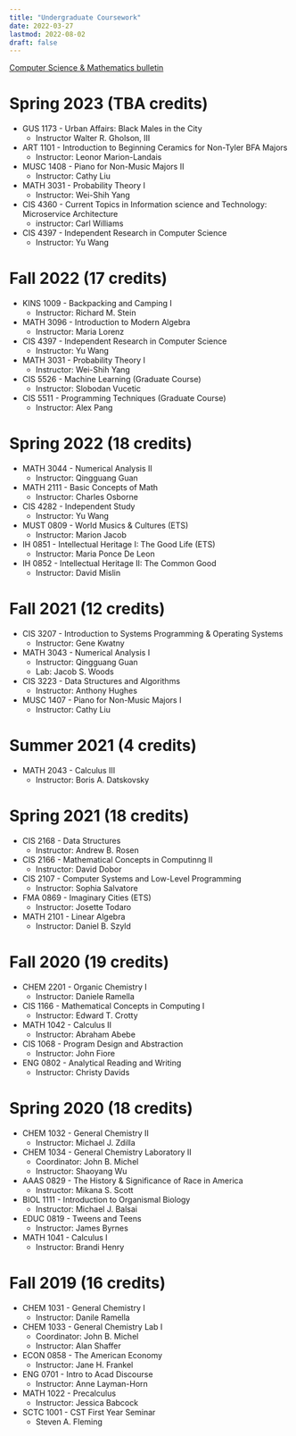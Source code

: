```yaml
---
title: "Undergraduate Coursework"
date: 2022-03-27
lastmod: 2022-08-02
draft: false
---
```

[Computer Science & Mathematics bulletin](https://bulletin.temple.edu/undergraduate/science-technology/computer-information-science/mathematics-computer-science-bs/#requirementstext)


# Spring 2023 (TBA credits)
<!-- * More Graduate Courses coming
  * Enrolled in [4+1 program](https://bulletin.temple.edu/graduate/scd/cst/computational-data-science-ms/#programrequirementstext)  -->
* GUS 1173 - Urban Affairs: Black Males in the City
  * Instructor Walter R. Gholson, III
* ART 1101 - Introduction to Beginning Ceramics for Non-Tyler BFA Majors
  * Instructor: Leonor Marion-Landais
* MUSC 1408 - Piano for Non-Music Majors II
  * Instructor: Cathy Liu
* MATH 3031 - Probability Theory I
  * Instructor: Wei-Shih Yang
* CIS 4360 - Current Topics in Information science and Technology: Microservice Architecture
  * instructor: Carl Williams 
* CIS 4397 - Independent Research in Computer Science
  * Instructor: Yu Wang


# Fall 2022 (17 credits) 
* KINS 1009 - Backpacking and Camping I
  * Instructor: Richard M. Stein
* MATH 3096 - Introduction to Modern Algebra
  * Instructor: Maria Lorenz
* CIS 4397 - Independent Research in Computer Science
  * Instructor: Yu Wang
* MATH 3031 - Probability Theory I
  * Instructor: Wei-Shih Yang
* CIS 5526 - Machine Learning (Graduate Course)
  * Instructor: Slobodan Vucetic
* CIS 5511 - Programming Techniques (Graduate Course)
  * Instructor: Alex Pang


# Spring 2022 (18 credits)
* MATH 3044 - Numerical Analysis II
  * Instructor: Qingguang Guan
* MATH 2111 - Basic Concepts of Math
  * Instructor: Charles Osborne
* CIS 4282 - Independent Study
  * Instructor: Yu Wang
* MUST 0809 - World Musics & Cultures (ETS)
  * Instructor: Marion Jacob
* IH 0851 - Intellectual Heritage I: The Good Life (ETS)
  * Instructor: Maria Ponce De Leon
* IH 0852 - Intellectual Heritage II: The Common Good	
  * Instructor: David Mislin

# Fall 2021 (12 credits)
* CIS 3207 - Introduction to Systems Programming & Operating Systems
  * Instructor: Gene Kwatny
* MATH 3043 - Numerical Analysis I
  * Instructor: Qingguang Guan
  * Lab: Jacob S. Woods
* CIS 3223 - Data Structures and Algorithms
  * Instructor: Anthony Hughes
* MUSC 1407 - Piano for Non-Music Majors I
  * Instructor: Cathy Liu

# Summer 2021 (4 credits)
* MATH 2043 - Calculus III
  * Instructor: Boris A. Datskovsky

# Spring 2021 (18 credits)
* CIS 2168 - Data Structures
  * Instructor: Andrew B. Rosen
* CIS 2166 - Mathematical Concepts in Computinng II
  * Instructor: David Dobor
* CIS 2107 - Computer Systems and Low-Level Programming
  * Instructor: Sophia Salvatore
* FMA 0869 - Imaginary Cities (ETS)
  * Instructor: Josette Todaro
* MATH 2101 - Linear Algebra	
  * Instructor: Daniel B. Szyld

# Fall 2020 (19 credits)
* CHEM 2201 - Organic Chemistry I
  * Instructor: Daniele Ramella
* CIS 1166 - Mathematical Concepts in Computing I	
  * Instructor: Edward T. Crotty
* MATH 1042 - Calculus II
  * Instructor: Abraham Abebe
* CIS 1068 - Program Design and Abstraction
  * Instructor: John Fiore
* ENG 0802 - Analytical Reading and Writing
  * Instructor: Christy Davids
  

# Spring 2020 (18 credits)
* CHEM 1032 - General Chemistry II	
  * Instructor: Michael J. Zdilla
* CHEM 1034 - General Chemistry Laboratory II
  * Coordinator: John B. Michel
  * Instructor: Shaoyang Wu
* AAAS 0829 - The History & Significance of Race in America	
  * Instructor: Mikana S. Scott
* BIOL 1111 - Introduction to Organismal Biology
  * Instructor: Michael J. Balsai
* EDUC 0819 - Tweens and Teens
  * Instructor: James Byrnes
* MATH 1041 - Calculus I	
  * Instructor: Brandi Henry

# Fall 2019 (16 credits)
* CHEM 1031 - General Chemistry I
  * Instructor: Danile Ramella
* CHEM 1033 - General Chemistry Lab I
  * Coordinator: John B. Michel
  * Instructor: Alan Shaffer
* ECON 0858 - The American Economy
  * Instructor: Jane H. Frankel
* ENG 0701 - Intro to Acad Discourse
  * Instructor: Anne Layman-Horn
* MATH 1022 - Precalculus
  * Instructor: Jessica Babcock
* SCTC 1001 - CST First Year Seminar
  * Steven A. Fleming